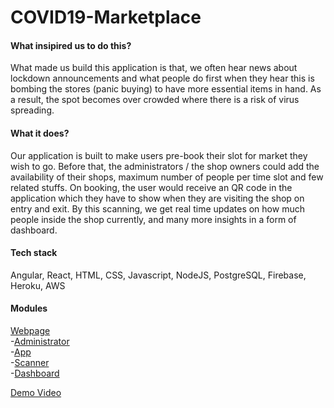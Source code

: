 <h1>COVID19-Marketplace</h1>

<h4>What insipired us to do this?</h4>
What made us build this application is that, we often hear news about lockdown announcements and what people do first when they hear this is bombing the stores (panic buying) to have more essential items in hand. As a result, the spot becomes over crowded where there is a risk of virus spreading.

<h4>What it does?</h4>
Our application is built to make users pre-book their slot for market they wish to go. Before that, the administrators / the shop owners could add the availability of their shops, maximum number of people per time slot and few related stuffs. On booking, the user would receive an QR code in the application which they have to show when they are visiting the shop on entry and exit. By this scanning, we get real time updates on how much people inside the shop currently, and many more insights in a form of dashboard.

<h4>Tech stack</h4>
Angular, React, HTML, CSS, Javascript, NodeJS, PostgreSQL, Firebase, Heroku, AWS


<h4>Modules</h4>

[Webpage](https://covid19-marketplace.web.app/) </br>
  -[Administrator](https://marketplace-administrator.web.app/) </br>
  -[App](https://marketplace-app.web.app/book-marketplace) </br>
  -[Scanner](https://marketplace-scanner.web.app/) </br>
  -[Dashboard](https://marketplace-dashboard.web.app/)</br>

[Demo Video](https://youtu.be/yzR79zQVGlI)

